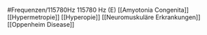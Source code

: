 #Frequenzen/115780Hz
115780 Hz (E)
[[Amyotonia Congenita]]
[[Hypermetropie]]
[[Hyperopie]]
[[Neuromuskuläre Erkrankungen]]
[[Oppenheim Disease]]